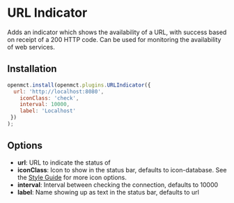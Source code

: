# URL Indicator
Adds an indicator which shows the availability of a URL, with success based on receipt of a 200 HTTP code. Can be used 
for monitoring the availability of web services.

## Installation
```js
openmct.install(openmct.plugins.URLIndicator({
  url: 'http://localhost:8080',
    iconClass: 'check',
    interval: 10000,
    label: 'Localhost'
 })
);
```

## Options
* __url__: URL to indicate the status of
* __iconClass__: Icon to show in the status bar, defaults to icon-database. See the [Style Guide](https://nasa.github.io/openmct/style-guide/#/browse/styleguide:home/glyphs?view=styleguide.glyphs) for more icon options.
* __interval__: Interval between checking the connection, defaults to 10000
* __label__: Name showing up as text in the status bar, defaults to url

